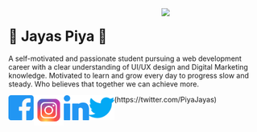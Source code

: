 <img align='right' src='https://github.com/zayazzp/zayazzp/blob/master/assets/markdown/github.gif' width='200"'>

# :pizza: Jayas Piya :pizza:

A self-motivated and passionate student pursuing a web development career with a clear understanding of UI/UX design and Digital Marketing knowledge. Motivated to learn and grow every day to progress slow and steady. Who believes that together we can achieve more.

<img align='left' src='./assets/icons/facebook.svg' width='50"'>
<img align='left' src='./assets/icons/instagram.svg' width='60"'>
<img align='left' src='./assets/icons/linkedin.svg' width='50"'>
<img align='left' src='./assets/icons/twitter.svg' width='50"'>(https://twitter.com/PiyaJayas)

